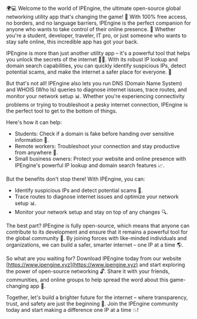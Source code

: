 🌍💻 Welcome to the world of IPEngine, the ultimate open-source global networking utility app that's changing the game! 🚀 With 100% free access, no borders, and no language barriers, IPEngine is the perfect companion for anyone who wants to take control of their online presence. 🔑 Whether you're a student, developer, traveler, IT pro, or just someone who wants to stay safe online, this incredible app has got your back.

IPEngine is more than just another utility app – it's a powerful tool that helps you unlock the secrets of the internet 🕵️‍♀️. With its robust IP lookup and domain search capabilities, you can quickly identify suspicious IPs, detect potential scams, and make the internet a safer place for everyone. 💪

But that's not all! IPEngine also lets you run DNS (Domain Name System) and WHOIS (Who Is) queries to diagnose internet issues, trace routes, and monitor your network setup 📊. Whether you're experiencing connectivity problems or trying to troubleshoot a pesky internet connection, IPEngine is the perfect tool to get to the bottom of things.

Here's how it can help:

* Students: Check if a domain is fake before handing over sensitive information 💸.
* Remote workers: Troubleshoot your connection and stay productive from anywhere 🏢.
* Small business owners: Protect your website and online presence with IPEngine's powerful IP lookup and domain search features 📈.

But the benefits don't stop there! With IPEngine, you can:

* Identify suspicious IPs and detect potential scams 💸.
* Trace routes to diagnose internet issues and optimize your network setup 📊.
* Monitor your network setup and stay on top of any changes 🔍.

The best part? IPEngine is fully open-source, which means that anyone can contribute to its development and ensure that it remains a powerful tool for the global community 💪. By joining forces with like-minded individuals and organizations, we can build a safer, smarter internet – one IP at a time 🌎.

So what are you waiting for? Download IPEngine today from our website [https://www.ipengine.xyz](https://www.ipengine.xyz) and start exploring the power of open-source networking 🔓. Share it with your friends, communities, and online groups to help spread the word about this game-changing app 🤩.

Together, let's build a brighter future for the internet – where transparency, trust, and safety are just the beginning 🌟. Join the IPEngine community today and start making a difference one IP at a time 💥!